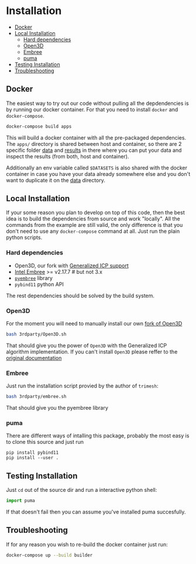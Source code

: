 # Installation <!-- omit in toc -->

- [Docker](#docker)
- [Local Installation](#local-installation)
  - [Hard dependencies](#hard-dependencies)
  - [Open3D](#open3d)
  - [Embree](#embree)
  - [puma](#puma)
- [Testing Installation](#testing-installation)
- [Troubleshooting](#troubleshooting)

## Docker

The easiest way to try out our code without pulling all the depdendencies is
by running our docker container. For that you need to install `docker` and
`docker-compose`.

```sh
docker-compose build apps
```

This will build a docker container with all the pre-packaged dependencies. The
`apps/` directory is shared between host and container, so there are 2 specific
folder [data](./apps/data) and [results](./apps/results) in there where you can
put your data and inspect the results (from both, host and container).

Additionally an env variable called `$DATASETS` is also shared with the docker
container in case you have your data already somewhere else and you don't want
to duplicate it on the [data](./apps/data) directory.

## Local Installation

If your some reason you plan to develop on top of this code, then the best
idea is to build the dependencies from source and work "locally". All the
commands from the example are still valid, the only difference is that you
don't need to use any `docker-compose` command at all. Just run the plain
python scripts.

### Hard dependencies

- Open3D, our fork with [Generalized ICP support][gicp]
- [Intel Embree][embree] >= v2.17.7 # but not 3.x
- [`pyembree`][pyembree] library
- `pybind11` python API

The rest dependencies should be solved by the build system.

### Open3D

For the moment you will need to manually install our own [fork of Open3D][gicp]

```sh
bash 3rdparty/Open3D.sh
```

That should give you the power of `Open3D` with the Generalized ICP algorithm
implementation. If you can't install `Open3D` please reffer to the [original
documentation](http://www.open3d.org/docs/release/compilation.html)

### Embree

Just run the installation script provied by the author of `trimesh`:

```sh
bash 3rdparty/embree.sh
```

That should give you the pyembree library

### puma

There are different ways of intalling this package, probably the most easy is to
clone this source and just run

```shell
pip install pybind11
pip install --user .
```

## Testing Installation

Just `cd` out of the source dir and run a interactive python shell:

```python
import puma
```

If that doesn't fail then you can assume you've installed puma succesfully.

## Troubleshooting

If for any reason you wish to re-build the docker container just run:

```sh
docker-compose up --build builder
```

<!-- References -->

[pyembree]: https://github.com/scopatz/pyembree
[embree]: https://www.embree.org/
[gicp]: https://github.com/nachovizzo/Open3D/tree/nacho/generalized_icp
